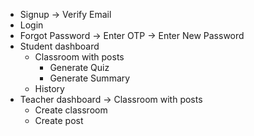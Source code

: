 - Signup -> Verify Email
- Login
- Forgot Password -> Enter OTP -> Enter New Password
- Student dashboard
	- Classroom with posts
		- Generate Quiz
		- Generate Summary
	- History
- Teacher dashboard -> Classroom with posts
	- Create classroom
	- Create post